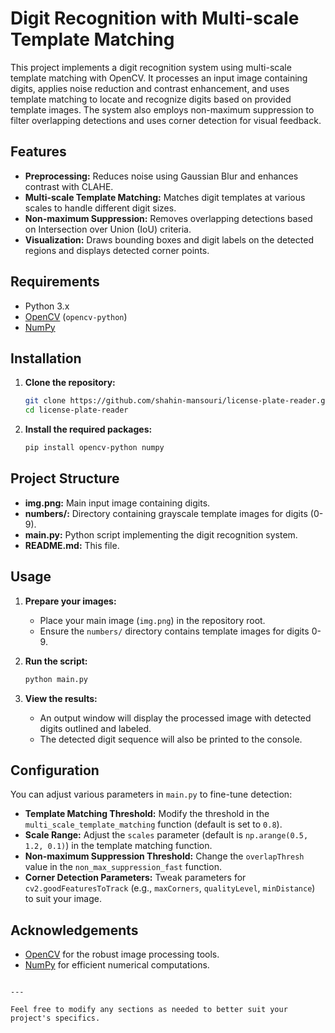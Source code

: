 # Digit Recognition with Multi-scale Template Matching

This project implements a digit recognition system using multi-scale template matching with OpenCV. It processes an input image containing digits, applies noise reduction and contrast enhancement, and uses template matching to locate and recognize digits based on provided template images. The system also employs non-maximum suppression to filter overlapping detections and uses corner detection for visual feedback.

## Features

- **Preprocessing:** Reduces noise using Gaussian Blur and enhances contrast with CLAHE.
- **Multi-scale Template Matching:** Matches digit templates at various scales to handle different digit sizes.
- **Non-maximum Suppression:** Removes overlapping detections based on Intersection over Union (IoU) criteria.
- **Visualization:** Draws bounding boxes and digit labels on the detected regions and displays detected corner points.

## Requirements

- Python 3.x
- [OpenCV](https://opencv.org/) (`opencv-python`)
- [NumPy](https://numpy.org/)

## Installation

1. **Clone the repository:**

   ```bash
   git clone https://github.com/shahin-mansouri/license-plate-reader.git
   cd license-plate-reader


2. **Install the required packages:**

   ```bash
   pip install opencv-python numpy
   ```

## Project Structure

- **img.png:** Main input image containing digits.
- **numbers/:** Directory containing grayscale template images for digits (0-9).
- **main.py:** Python script implementing the digit recognition system.
- **README.md:** This file.

## Usage

1. **Prepare your images:**
   - Place your main image (`img.png`) in the repository root.
   - Ensure the `numbers/` directory contains template images for digits 0-9.

2. **Run the script:**

   ```bash
   python main.py
   ```

3. **View the results:**
   - An output window will display the processed image with detected digits outlined and labeled.
   - The detected digit sequence will also be printed to the console.

## Configuration

You can adjust various parameters in `main.py` to fine-tune detection:

- **Template Matching Threshold:** Modify the threshold in the `multi_scale_template_matching` function (default is set to `0.8`).
- **Scale Range:** Adjust the `scales` parameter (default is `np.arange(0.5, 1.2, 0.1)`) in the template matching function.
- **Non-maximum Suppression Threshold:** Change the `overlapThresh` value in the `non_max_suppression_fast` function.
- **Corner Detection Parameters:** Tweak parameters for `cv2.goodFeaturesToTrack` (e.g., `maxCorners`, `qualityLevel`, `minDistance`) to suit your image.

## Acknowledgements

- [OpenCV](https://opencv.org/) for the robust image processing tools.
- [NumPy](https://numpy.org/) for efficient numerical computations.
```

---

Feel free to modify any sections as needed to better suit your project's specifics.
